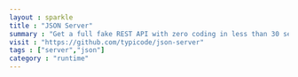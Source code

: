 ```yaml
---
layout : sparkle
title : "JSON Server"
summary : "Get a full fake REST API with zero coding in less than 30 seconds."
visit : "https://github.com/typicode/json-server"
tags : ["server","json"]
category : "runtime"
---
```


